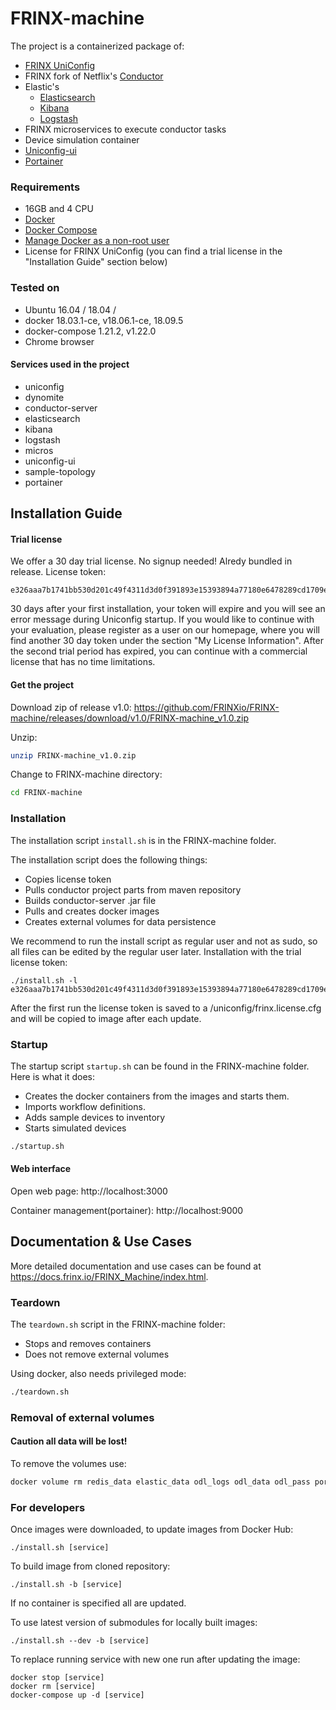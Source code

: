 # FRINX-machine
The project is a containerized package of: 

* [FRINX UniConfig]
* FRINX fork of Netflix's [Conductor]
* Elastic's
    * [Elasticsearch]
    * [Kibana]
    * [Logstash]
* FRINX microservices to execute conductor tasks
* Device simulation container
* [Uniconfig-ui]
* [Portainer]


### Requirements
* 16GB and 4 CPU
* [Docker](https://www.docker.com/)
* [Docker Compose](https://github.com/docker/compose)
* [Manage Docker as a non-root user](https://docs.docker.com/install/linux/linux-postinstall/)
* License for FRINX UniConfig (you can find a trial license in the "Installation Guide" section below)

### Tested on
* Ubuntu 16.04 / 18.04 /
* docker 18.03.1-ce, v18.06.1-ce, 18.09.5
* docker-compose 1.21.2, v1.22.0
* Chrome browser

#### Services used in the project
* uniconfig
* dynomite
* conductor-server
* elasticsearch
* kibana
* logstash
* micros
* uniconfig-ui
* sample-topology
* portainer

## Installation Guide
#### Trial license
We offer a 30 day trial license. No signup needed!
Alredy bundled in release.
License token:
```
e326aaa7b1741bb530d201c49f4311d3d0f391893e15393894a77180e6478289cd1709e4afe3a643100ccd31052430de1955540cf5ae1e510d657bd2af8ef2fc
```

30 days after your first installation, your token will expire and you will see an error message during Uniconfig startup. If you would like to continue with your evaluation, please register as a user on our homepage, where you will find another 30 day token under the section "My License Information". After the second trial period has expired, you can continue with a commercial license that has no time limitations. 



#### Get the project
Download zip of release v1.0: 
https://github.com/FRINXio/FRINX-machine/releases/download/v1.0/FRINX-machine_v1.0.zip

Unzip:
```bash
unzip FRINX-machine_v1.0.zip
```
Change to FRINX-machine directory:
```bash
cd FRINX-machine
```

### Installation

The installation script `install.sh` is in the FRINX-machine folder. 

The installation script does the following things:
* Copies license token
* Pulls conductor project parts from maven repository
* Builds conductor-server .jar file
* Pulls and creates docker images
* Creates external volumes for data persistence


We recommend to run the install script as regular user and not as sudo, so all files can be edited by the regular user later.
Installation with the trial license token:
```
./install.sh -l e326aaa7b1741bb530d201c49f4311d3d0f391893e15393894a77180e6478289cd1709e4afe3a643100ccd31052430de1955540cf5ae1e510d657bd2af8ef2fc
```
After the first run the license token is saved to a <git directory>/uniconfig/frinx.license.cfg and will be copied to image after each update.


### Startup
The startup script `startup.sh` can be found in the FRINX-machine folder.
Here is what it does:
* Creates the docker containers from the images and starts them.
* Imports workflow definitions.
* Adds sample devices to inventory
* Starts simulated devices


```bash
./startup.sh
```

#### Web interface
Open web page:
 http://localhost:3000

Container management(portainer):
 http://localhost:9000

## Documentation & Use Cases
More detailed documentation and use cases can be found at https://docs.frinx.io/FRINX_Machine/index.html.

### Teardown
The `teardown.sh` script in the FRINX-machine folder:
* Stops and removes containers
* Does not remove external volumes

Using docker, also needs privileged mode:
```bash
./teardown.sh
```

### Removal of external volumes
#### **Caution all data will be lost!**

To remove the volumes use:
```bash
docker volume rm redis_data elastic_data odl_logs odl_data odl_pass portainer_data
```

### For developers

Once images were downloaded, to update images from Docker Hub:
```
./install.sh [service]
```

To build image from cloned repository:
```
./install.sh -b [service]
```
If no container is specified all are updated.


To use latest version of submodules for locally built images:
```
./install.sh --dev -b [service]
```

To replace running service with new one run after updating the image:
```
docker stop [service]
docker rm [service]
docker-compose up -d [service]
```

[FRINX UniConfig]: <https://frinx.io/odl_distribution>
[Conductor]: <https://github.com/FRINXio/conductor>
[Elasticsearch]: <https://www.elastic.co/products/elasticsearch>
[Kibana]: <https://www.elastic.co/products/kibana>
[Logstash]: <https://www.elastic.co/products/logstash>
[Uniconfig-ui]: <https://github.com/FRINXio/frinx-uniconfig-ui>
[Portainer]: <https://www.portainer.io/>

